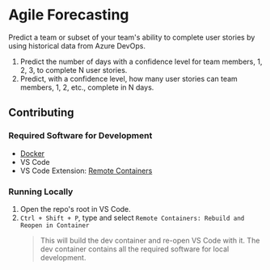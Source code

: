 # Agile Forecasting

Predict a team or subset of your team's ability to complete user stories by using historical data from Azure DevOps.

1. Predict the number of days with a confidence level for team members, 1, 2, 3, to complete N user stories.
2. Predict, with a confidence level, how many user stories can team members, 1, 2, etc., complete in N days.

## Contributing

### Required Software for Development

- [Docker](https://www.docker.com/products/docker-desktop)
- VS Code
- VS Code Extension: [Remote Containers](https://marketplace.visualstudio.com/items?itemName=ms-vscode-remote.remote-containers)

### Running Locally

1. Open the repo's root in VS Code.
2. `Ctrl + Shift + P`, type and select `Remote Containers: Rebuild and Reopen in Container`
   > This will build the dev container and re-open VS Code with it. The dev container contains all the required software for local development.
